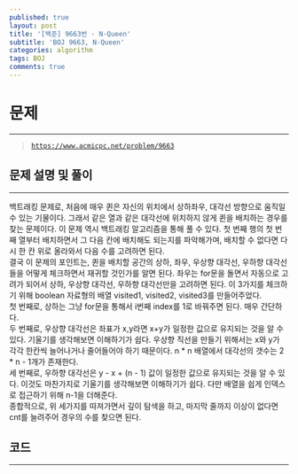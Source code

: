 ```yaml
---
published: true
layout: post
title: '[백준] 9663번 - N-Queen'
subtitle: 'BOJ 9663, N-Queen'
categories: algorithm
tags: BOJ
comments: true
---
```

# **문제**
---
> [`https://www.acmicpc.net/problem/9663`](https://www.acmicpc.net/problem/9663)

## **문제 설명 및 풀이**
---
백트래킹 문제로, 처음에 매우
퀸은 자신의 위치에서 상하좌우, 대각선 방향으로 움직일 수 있는 기물이다. 그래서 같은 열과 같은 대각선에 위치하지 않게 퀸을 배치하는 경우를 찾는 문제이다. 이 문제 역시 백트래킹 알고리즘을 통해 풀 수 있다. 첫 번째 행의 첫 번째 열부터 배치하면서 그 다음 칸에 배치해도 되는지를 파악해가며, 배치할 수 없다면 다시 한 칸 위로 올라와서 다음 수를 고려하면 된다.  
결국 이 문제의 포인트는, 퀸을 배치할 공간의 상하, 좌우, 우상향 대각선, 우하향 대각선들을 어떻게 체크하면서 재귀할 것인가를 알면 된다. 좌우는 for문을 돌면서 자동으로 고려가 되어서 상하, 우상향 대각선, 우하향 대각선만을 고려하면 된다. 이 3가지를 체크하기 위해 boolean 자료형의 배열 visited1, visited2, visited3를 만들어주었다.  
첫 번째로, 상하는 그냥 for문을 통해서 i번째 index를 1로 바꿔주면 된다. 매우 간단하다.  
두 번째로, 우상향 대각선은 좌표가 x,y라면 x+y가 일정한 값으로 유지되는 것을 알 수 있다. 기울기를 생각해보면 이해하기가 쉽다. 우상향 직선을 만들기 위해서는 x와 y가 각각 한칸씩 늘어나거나 줄어들어야 하기 때문이다. n * n 배열에서 대각선의 갯수는 2 * n - 1개가 존재한다.   
세 번째로, 우하향 대각선은 y - x + (n - 1) 값이 일정한 값으로 유지되는 것을 알 수 있다. 이것도 마찬가지로 기울기를 생각해보면 이해하기가 쉽다. 다만 배열을 쉽게 인덱스로 접근하기 위해 n-1을 더해준다.  
종합적으로, 위 세가지를 따져가면서 깊이 탐색을 하고, 마지막 줄까지 이상이 없다면 cnt를 늘려주어 경우의 수를 찾으면 된다.
## **코드**
---
<script src="https://gist.github.com/sundongkim-dev/37da078d835bf79becc39afa26910f0a.js"></script>
